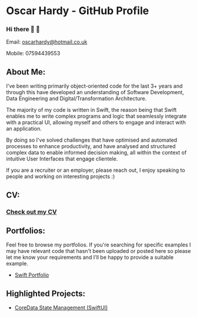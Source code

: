 # Oscar Hardy - GitHub  Profile

### Hi there 👋 🙂

Email: oscarhardy@hotmail.co.uk

Mobile: 07594439553

## About Me:

I've been writing primarily object-oriented code for the last 3+ years and through this have developed an understanding of Software Development, Data Engineering and Digital/Transformation Architecture. 

The majority of my code is written in Swift, the reason being that Swift enables me to write complex programs and logic that seamlessly integrate with a practical UI, allowing myself and others to engage and interact with an application.

By doing so I've solved challenges that have optimised and automated processes to enhance productivity, and have analysed and structured complex data to enable informed decision making, all within the context of intuitive User Interfaces that engage clientele.  

If you are a recruiter or an employer, please reach out, I enjoy speaking to people and working on interesting projects :) 


## CV:

### [Check out my CV](https://github.com/Oracso/Oracso/blob/main/Oscar%20Hardy%20CV.pdf)

## Portfolios:

Feel free to browse my portfolios. If you're searching for specific examples I may have relevant code that hasn't been uploaded or posted here so please let me know your requirements and I'll be happy to provide a suitable example.

- [Swift Portfolio](https://github.com/Oracso/SwiftPortfolio)  


## Highlighted Projects:

- [CoreData State Management (SwiftUI)](https://github.com/Oracso/CoreData-State-Management)

